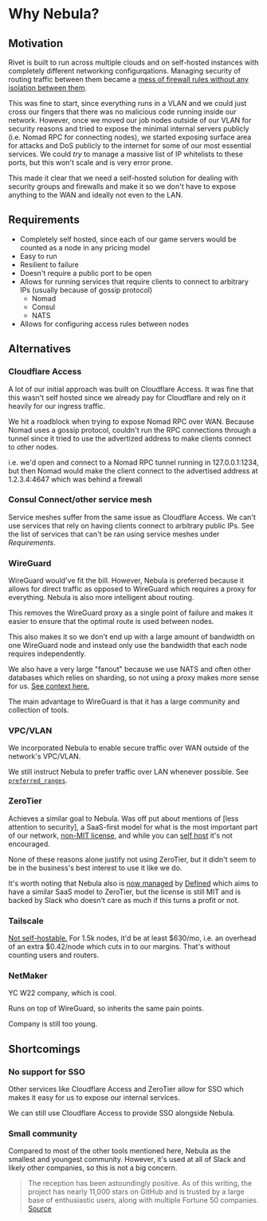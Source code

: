 # Why Nebula?

## Motivation

Rivet is built to run across multiple clouds and on self-hosted instances with completely different networking configurqations. Managing security of routing traffic between them became a [mess of firewall rules without any isolation between them](https://github.com/rivet-gg/backend/blob/nathan/saltstack/tf/infra/firewall_pools.tf).

This was fine to start, since everything runs in a VLAN and we could just cross our fingers that there was no malicious code running inside our network. However, once we moved our job nodes outside of our VLAN for security reasons and tried to expose the minimal internal servers publicly (i.e. Nomad RPC for connecting nodes), we started exposing surface area for attacks and DoS publicly to the internet for some of our most essential services. We could *try* to manage a massive list of IP whitelists to these ports, but this won't scale and is very error prone.

This made it clear that we need a self-hosted solution for dealing with security groups and firewalls and make it so we don't have to expose anything to the WAN and ideally not even to the LAN.

## Requirements

- Completely self hosted, since each of our game servers would be counted as a node in any pricing model
- Easy to run
- Resilient to failure
- Doesn't require a public port to be open
- Allows for running services that require clients to connect to arbitrary IPs (usually because of gossip protocol)
	- Nomad
	- Consul
	- NATS
- Allows for configuring access rules between nodes

## Alternatives

### Cloudflare Access

A lot of our initial approach was built on Cloudflare Access. It was fine that this wasn't self hosted since we already pay for Cloudflare and rely on it heavily for our ingress traffic.

We hit a roadblock when trying to expose Nomad RPC over WAN. Because Nomad uses a gossip protocol, couldn't run the RPC connections through a tunnel since it tried to use the advertized address to make clients connect to other nodes.

i.e. we'd open and connect to a Nomad RPC tunnel running in 127.0.0.1:1234, but then Nomad would make the client connect to the advertised address at 1.2.3.4:4647 which was behind a firewall

### Consul Connect/other service mesh

Service meshes suffer from the same issue as Cloudflare Access. We can't use services that rely on having clients connect to arbitrary public IPs. See the list of services that can't be ran using service meshes under *Requirements*.

### WireGuard

WireGuard would've fit the bill. However, Nebula is preferred because it allows for direct traffic as opposed to WireGuard which requires a proxy for everything. Nebula is also more intelligent about routing.

This removes the WireGuard proxy as a single point of failure and makes it easier to ensure that the optimal route is used between nodes.

This also makes it so we don't end up with a large amount of bandwidth on one WireGuard node and instead only use the bandwidth that each node requires independently.

We also have a very large "fanout" because we use NATS and often other databases which relies on sharding, so not using a proxy makes more sense for us. [See context here.](https://youtu.be/qy2cgqglt3o?t=1305)

The main advantage to WireGuard is that it has a large community and collection of tools.

### VPC/VLAN

We incorporated Nebula to enable secure traffic over WAN outside of the network's VPC/VLAN.

We still instruct Nebula to prefer traffic over LAN whenever possible. See [`preferred_ranges`](https://nebula.defined.net/docs/config/preferred-ranges/).

### ZeroTier

Achieves a similar goal to Nebula. Was off put about mentions of [less attention to security], a SaaS-first model for what is the most important part of our network, [non-MIT license](https://github.com/zerotier/ZeroTierOne/blob/master/LICENSE.txt), and while you can [self host](https://docs.zerotier.com/self-hosting/network-controllers/) it's not encouraged.

None of these reasons alone justify not using ZeroTier, but it didn't seem to be in the business's best interest to use it like we do.

It's worth noting that Nebula also is [now managed](https://www.defined.net/blog/open-for-business/) by [Defined](https://www.defined.net/) which aims to have a similar SaaS model to ZeroTier, but the license is still MIT and is backed by Slack who doesn't care as much if this turns a profit or not.

### Tailscale

[Not self-hostable.](https://tailscale.com/pricing/) For 1.5k nodes, it'd be at least $630/mo, i.e. an overhead of an extra $0.42/node which cuts in to our margins. That's without counting users and routers.

### NetMaker

YC W22 company, which is cool.

Runs on top of WireGuard, so inherits the same pain points.

Company is still too young.

## Shortcomings

### No support for SSO

Other services like Cloudflare Access and ZeroTier allow for SSO which makes it easy for us to expose our internal services.

We can still use Cloudflare Access to provide SSO alongside Nebula.

### Small community

Compared to most of the other tools mentioned here, Nebula as the smallest and youngest community. However, it's used at all of Slack and likely other companies, so this is not a big concern.

> The reception has been astoundingly positive. As of this writing, the project has nearly 11,000 stars on GitHub and is trusted by a large base of enthusiastic users, along with multiple Fortune 50 companies.
> [Source](https://www.defined.net/blog/open-for-business/#user-content-fn-0)

